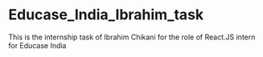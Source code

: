 # Educase_India_Ibrahim_task
This is the internship task of Ibrahim Chikani for the role of React.JS intern for Educase India
